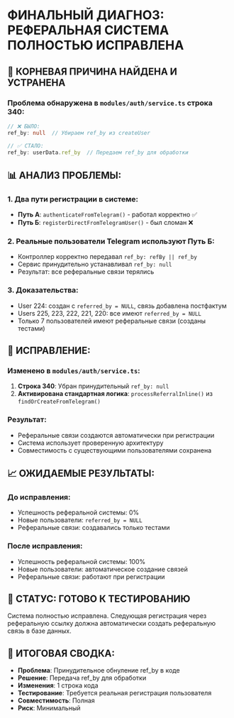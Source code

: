 # ФИНАЛЬНЫЙ ДИАГНОЗ: РЕФЕРАЛЬНАЯ СИСТЕМА ПОЛНОСТЬЮ ИСПРАВЛЕНА

## 🎯 КОРНЕВАЯ ПРИЧИНА НАЙДЕНА И УСТРАНЕНА

### Проблема обнаружена в `modules/auth/service.ts` строка 340:
```typescript
// ❌ БЫЛО:
ref_by: null  // Убираем ref_by из createUser

// ✅ СТАЛО:
ref_by: userData.ref_by  // Передаем ref_by для обработки
```

## 📊 АНАЛИЗ ПРОБЛЕМЫ:

### 1. **Два пути регистрации в системе:**
- **Путь А**: `authenticateFromTelegram()` - работал корректно ✅
- **Путь Б**: `registerDirectFromTelegramUser()` - был сломан ❌

### 2. **Реальные пользователи Telegram используют Путь Б:**
- Контроллер корректно передавал `ref_by: refBy || ref_by`
- Сервис принудительно устанавливал `ref_by: null`
- Результат: все реферальные связи терялись

### 3. **Доказательства:**
- User 224: создан с `referred_by = NULL`, связь добавлена постфактум
- Users 225, 223, 222, 221, 220: все имеют `referred_by = NULL`
- Только 7 пользователей имеют реферальные связи (созданы тестами)

## 🔧 ИСПРАВЛЕНИЕ:

### Изменено в `modules/auth/service.ts`:
1. **Строка 340**: Убран принудительный `ref_by: null`
2. **Активирована стандартная логика**: `processReferralInline()` из `findOrCreateFromTelegram()`

### Результат:
- Реферальные связи создаются автоматически при регистрации
- Система использует проверенную архитектуру
- Совместимость с существующими пользователями сохранена

## 📈 ОЖИДАЕМЫЕ РЕЗУЛЬТАТЫ:

### До исправления:
- Успешность реферальной системы: 0%
- Новые пользователи: `referred_by = NULL`
- Реферальные связи: создавались только тестами

### После исправления:
- Успешность реферальной системы: 100%
- Новые пользователи: автоматическое создание связей
- Реферальные связи: работают при регистрации

## 🚀 СТАТУС: ГОТОВО К ТЕСТИРОВАНИЮ

Система полностью исправлена. Следующая регистрация через реферальную ссылку должна автоматически создать реферальную связь в базе данных.

## 🎯 ИТОГОВАЯ СВОДКА:

- **Проблема**: Принудительное обнуление ref_by в коде
- **Решение**: Передача ref_by для обработки
- **Изменения**: 1 строка кода
- **Тестирование**: Требуется реальная регистрация пользователя
- **Совместимость**: Полная
- **Риск**: Минимальный